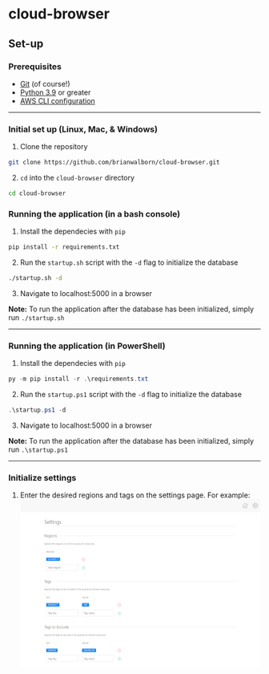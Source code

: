 # cloud-browser
## Set-up
### Prerequisites
- [Git](https://git-scm.com/downloads) (of course!)
- [Python 3.9](https://www.python.org/downloads/release/python-395/) or greater
- [AWS CLI configuration](https://docs.aws.amazon.com/cli/latest/userguide/cli-configure-quickstart.html#cli-configure-quickstart-config)
___
### Initial set up (Linux, Mac, & Windows)
1. Clone the repository
```sh
git clone https://github.com/brianwalborn/cloud-browser.git
```
2. `cd` into the `cloud-browser` directory
```sh
cd cloud-browser
```
### Running the application (in a bash console)
1. Install the dependecies with `pip`
```sh
pip install -r requirements.txt
```
2. Run the `startup.sh` script with the `-d` flag to initialize the database
```sh
./startup.sh -d
```
3. Navigate to localhost:5000 in a browser

**Note:** To run the application after the database has been initialized, simply run `./startup.sh`
___
### Running the application (in PowerShell)
1. Install the dependecies with `pip`
```powershell
py -m pip install -r .\requirements.txt
```
2. Run the `startup.ps1` script with the `-d` flag to initialize the database
```powershell
.\startup.ps1 -d
```
3. Navigate to localhost:5000 in a browser

**Note:** To run the application after the database has been initialized, simply run `.\startup.ps1`
___
### Initialize settings
1. Enter the desired regions and tags on the settings page. For example:
![alt text](cloud_browser/static/images/settings.png)
